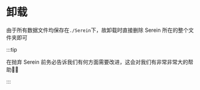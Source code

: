 # 卸载

由于所有数据文件均保存在`./Serein`下，故卸载时直接删除 Serein 所在的整个文件夹即可

:::tip

在抛弃 Serein 前务必告诉我们有何方面需要改进，这会对我们有非常非常大的帮助🥺🥺

:::
